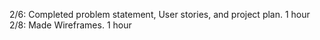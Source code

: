 2/6: Completed problem statement, User stories, and project plan. 1 hour
2/8: Made Wireframes. 1 hour

